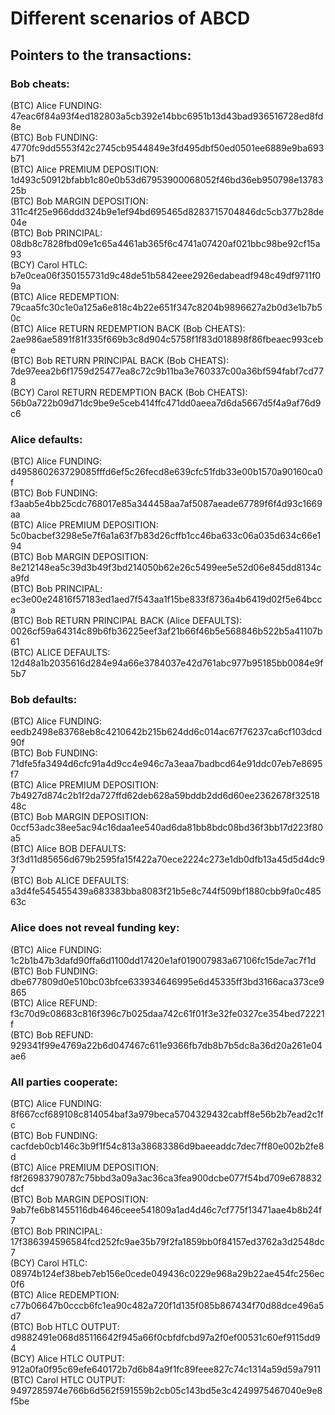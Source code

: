 # Different scenarios of ABCD
## Pointers to the transactions:
### Bob cheats:

(BTC) Alice FUNDING: 47eac6f84a93f4ed182803a5cb392e14bbc6951b13d43bad936516728ed8fd8e <br />
(BTC) Bob FUNDING: 4770fc9dd5553f42c2745cb9544849e3fd495dbf50ed0501ee6889e9ba693b71 <br />
(BTC) Alice PREMIUM DEPOSITION: 1d493c50912bfabb1c80e0b53d67953900068052f46bd36eb950798e1378325b <br />
(BTC) Bob MARGIN DEPOSITION: 311c4f25e966ddd324b9e1ef94bd695465d8283715704846dc5cb377b28de04e <br />
(BTC) Bob PRINCIPAL: 08db8c7828fbd09e1c65a4461ab365f6c4741a07420af021bbc98be92cf15a93 <br />
(BCY) Carol HTLC: b7e0cea06f350155731d9c48de51b5842eee2926edabeadf948c49df9711f09a <br />
(BTC) Alice REDEMPTION: 79caa5fc30c1e0a125a6e818c4b22e651f347c8204b9896627a2b0d3e1b7b50c <br />
(BTC) Alice RETURN REDEMPTION BACK (Bob CHEATS): 2ae986ae5891f81f335f669b3c8d904c5758f1f83d018898f86fbeaec993cebe <br />
(BTC) Bob RETURN PRINCIPAL BACK (Bob CHEATS): 7de97eea2b6f1759d25477ea8c72c9b11ba3e760337c00a36bf594fabf7cd778 <br />
(BCY) Carol RETURN REDEMPTION BACK (Bob CHEATS): 56b0a722b09d71dc9be9e5ceb414ffc471dd0aeea7d6da5667d5f4a9af76d9c6 <br />

### Alice defaults:

(BTC) Alice FUNDING: d495860263729085fffd6ef5c26fecd8e639cfc51fdb33e00b1570a90160ca0f <br />
(BTC) Bob FUNDING: f3aab5e4bb25cdc768017e85a344458aa7af5087aeade67789f6f4d93c1669aa <br />
(BTC) Alice PREMIUM DEPOSITION: 5c0bacbef3298e5e7f6a1a63f7b83d26cffb1cc46ba633c06a035d634c66e194 <br />
(BTC) Bob MARGIN DEPOSITION: 8e212148ea5c39d3b49f3bd214050b62e26c5499ee5e52d06e845dd8134ca9fd <br />
(BTC) Bob PRINCIPAL: ec3e00e24816f57183ed1aed7f543aa1f15be833f8736a4b6419d02f5e64bcca <br />
(BTC) Bob RETURN PRINCIPAL BACK (Alice DEFAULTS): 0026cf59a64314c89b6fb36225eef3af21b66f46b5e568846b522b5a41107b61 <br />
(BTC) ALICE DEFAULTS: 12d48a1b2035616d284e94a66e3784037e42d761abc977b95185bb0084e9f5b7 <br />

### Bob defaults:

(BTC) Alice FUNDING: eedb2498e83768eb8c4210642b215b624dd6c014ac67f76237ca6cf103dcd90f <br />
(BTC) Bob FUNDING: 71dfe5fa3494d6cfc91a4d9cc4e946c7a3eaa7badbcd64e91ddc07eb7e8695f7 <br />
(BTC) Alice PREMIUM DEPOSITION: 7b4927d874c2b1f2da727ffd62deb628a59bddb2dd6d60ee2362678f3251848c <br />
(BTC) Bob MARGIN DEPOSITION: 0ccf53adc38ee5ac94c16daa1ee540ad6da81bb8bdc08bd36f3bb17d223f80a5 <br />
(BTC) Alice BOB DEFAULTS: 3f3d11d85656d679b2595fa15f422a70ece2224c273e1db0dfb13a45d5d4dc97 <br />
(BTC) Bob ALICE DEFAULTS: a3d4fe545455439a683383bba8083f21b5e8c744f509bf1880cbb9fa0c48563c <br />

### Alice does not reveal funding key:

(BTC) Alice FUNDING: 1c2b1b47b3dafd90ffa6d1100dd17420e1af019007983a67106fc15de7ac7f1d <br />
(BTC) Bob FUNDING: dbe677809d0e510bc03bfce633934646995e6d45335ff3bd3166aca373ce9865 <br />
(BTC) Alice REFUND: f3c70d9c08683c816f396c7b025daa742c61f01f3e32fe0327ce354bed72221f <br />
(BTC) Bob REFUND: 929341f99e4769a22b6d047467c611e9366fb7db8b7b5dc8a36d20a261e04ae6 <br />

### All parties cooperate:

(BTC) Alice FUNDING: 8f667ccf689108c814054baf3a979beca5704329432cabff8e56b2b7ead2c1fc <br />
(BTC) Bob FUNDING: cacfdeb0cb146c3b9f1f54c813a38683386d9baeeaddc7dec7ff80e002b2fe8d <br />
(BTC) Alice PREMIUM DEPOSITION: f8f26983790787c75bbd3a09a3ac36ca3fea900dcbe077f54bd709e678832dcf <br />
(BTC) Bob MARGIN DEPOSITION: 9ab7fe6b81455116db4646ceee541809a1ad4d46c7cf775f13471aae4b8b24f7 <br />
(BTC) Bob PRINCIPAL: 17f386394596584fcd252fc9ae35b79f2fa1859bb0f84157ed3762a3d2548dc7 <br />
(BCY) Carol HTLC: 08974b124ef38beb7eb156e0cede049436c0229e968a29b22ae454fc256ec0f6 <br />
(BTC) Alice REDEMPTION: c77b06647b0cccb6fc1ea90c482a720f1d135f085b867434f70d88dce496a5d7 <br />
(BTC) Bob HTLC OUTPUT: d9882491e068d85116642f945a66f0cbfdfcbd97a2f0ef00531c60ef9115dd94 <br />
(BCY) Alice HTLC OUTPUT: 912a0fa0f95c69efe640172b7d6b84a9f1fc89feee827c74c1314a59d59a7911 <br />
(BTC) Carol HTLC OUTPUT: 9497285974e766b6d562f591559b2cb05c143bd5e3c4249975467040e9e8f5be <br />
